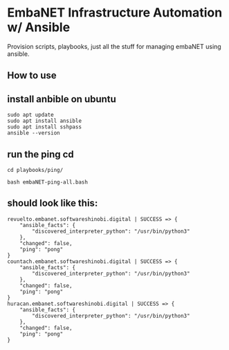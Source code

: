 # EmbaNET Infrastructure Automation w/ Ansible

Provision scripts, playbooks, just all the stuff for managing embaNET using ansible.

## How to use

## install anbible on ubuntu

```
sudo apt update
sudo apt install ansible
sudo apt install sshpass
ansible --version
```

## run the ping cd

```
cd playbooks/ping/
```
```
bash embaNET-ping-all.bash
```

## should look like this:

```
revuelto.embanet.softwareshinobi.digital | SUCCESS => {
    "ansible_facts": {
        "discovered_interpreter_python": "/usr/bin/python3"
    },
    "changed": false,
    "ping": "pong"
}
countach.embanet.softwareshinobi.digital | SUCCESS => {
    "ansible_facts": {
        "discovered_interpreter_python": "/usr/bin/python3"
    },
    "changed": false,
    "ping": "pong"
}
huracan.embanet.softwareshinobi.digital | SUCCESS => {
    "ansible_facts": {
        "discovered_interpreter_python": "/usr/bin/python3"
    },
    "changed": false,
    "ping": "pong"
}
```

